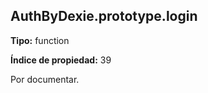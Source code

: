 ## AuthByDexie.prototype.login

**Tipo:** function

**Índice de propiedad:** 39

Por documentar.



